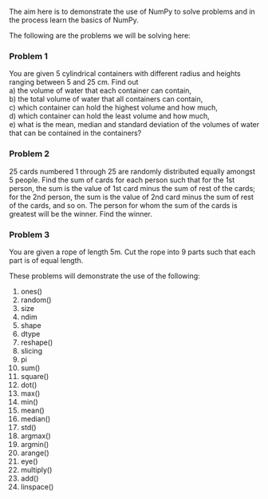 The aim here is to demonstrate the use of NumPy to solve problems and in the process learn the basics of NumPy.

The following are the problems we will be solving here:


<h3>Problem 1</h3>

You are given 5 cylindrical containers with different radius and heights ranging between 5 and 25 cm. Find out<br/>
a) the volume of water that each container can contain,<br/>
b) the total volume of water that all containers can contain,<br/>
c) which container can hold the highest volume and how much,<br/>
d) which container can hold the least volume and how much,<br/>
e) what is the mean, median and standard deviation of the volumes of water that can be contained in the containers?


<h3>Problem 2</h3>

25 cards numbered 1 through 25 are randomly distributed equally amongst 5 people. Find the sum of cards for each person such that for the 1st person, the sum is the value of 1st card minus the sum of rest of the cards; for the 2nd person, the sum is the value of 2nd card minus the sum of rest of the cards, and so on. The person for whom the sum of the cards is greatest will be the winner. Find the winner.


<h3>Problem 3</h3>

You are given a rope of length 5m. Cut the rope into 9 parts such that each part is of equal length.


These problems will demonstrate the use of the following:

1. ones()<br/>
2. random()<br/>
3. size<br/>
4. ndim<br/>
5. shape<br/>
6. dtype<br/>
7. reshape()<br/>
8. slicing<br/>
9. pi<br/>
10. sum()<br/>
11. square()<br/>
12. dot()<br/>
13. max()<br/>
14. min()<br/>
15. mean()<br/>
16. median()<br/>
17. std()<br/>
18. argmax()<br/>
19. argmin()<br/>
20. arange()<br/>
21. eye()<br/>
22. multiply()<br/>
23. add()<br/>
24. linspace()<br/>
